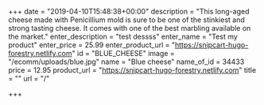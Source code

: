 +++
date = "2019-04-10T15:48:38+00:00"
description = "This long-aged cheese made with Penicillium mold is sure to be one of the stinkiest and strong tasting cheese. It comes with one of the best marbling available on the market."
enter_description = "test dessss"
enter_name = "Test my product"
enter_price = 25.99
enter_product_url = "https://snipcart-hugo-forestry.netlify.com"
id = "BLUE_CHEESE"
image = "/ecomm/uploads/blue.jpg"
name = "Blue cheese"
name_of_id = 34433
price = 12.95
product_url = "https://snipcart-hugo-forestry.netlify.com"
title = ""
url = "/"

+++
